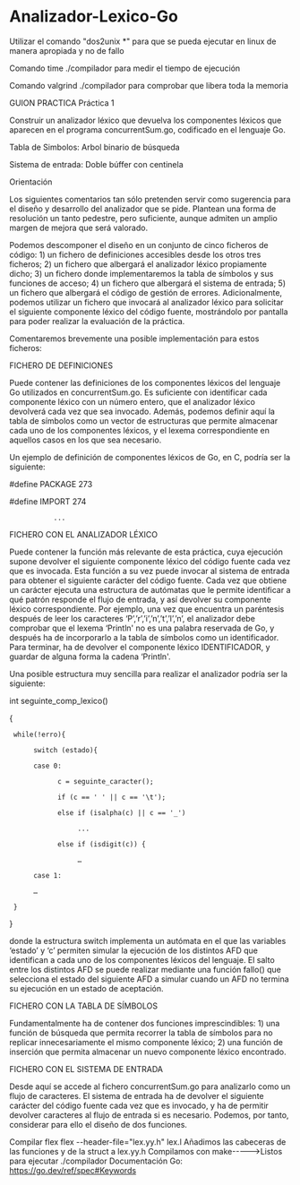 # Analizador-Lexico-Go

Utilizar el comando "dos2unix *" para que se pueda ejecutar en linux de manera apropiada y no de fallo

Comando time ./compilador para medir el tiempo de ejecución

Comando valgrind ./compilador para comprobar que libera toda la memoria

GUION PRACTICA
Práctica 1

Construir un analizador léxico que devuelva los componentes léxicos que aparecen en el programa concurrentSum.go, codificado en el lenguaje Go.


Tabla de Simbolos: Arbol binario de búsqueda

Sistema de entrada: Doble búffer con centinela

Orientación

Los siguientes comentarios tan sólo pretenden servir como sugerencia para el diseño y desarrollo del analizador que se pide. Plantean una forma de resolución un tanto pedestre, pero suficiente, aunque admiten un amplio margen de mejora que será valorado.

Podemos descomponer el diseño en un conjunto de cinco ficheros de código: 1) un fichero de definiciones accesibles desde los otros tres ficheros; 2) un fichero que albergará el analizador léxico propiamente dicho; 3) un fichero donde implementaremos la tabla de símbolos y sus funciones de acceso; 4) un fichero que albergará el sistema de entrada; 5) un fichero que albergará el código de gestión de errores. Adicionalmente, podemos utilizar un fichero que invocará al analizador léxico para solicitar el siguiente componente léxico del código fuente, mostrándolo por pantalla para poder realizar la evaluación de la práctica.

Comentaremos brevemente una posible implementación para estos ficheros:

FICHERO DE DEFINICIONES

Puede contener las definiciones de los componentes léxicos del lenguaje Go utilizados en concurrentSum.go. Es suficiente con identificar cada componente léxico con un número entero, que el analizador léxico devolverá cada vez que sea invocado. Además, podemos definir aquí la tabla de símbolos como un vector de estructuras que permite almacenar cada uno de los componentes léxicos, y el lexema correspondiente en aquellos casos en los que sea necesario.

Un ejemplo de definición de componentes léxicos de Go, en C, podría ser la siguiente:

#define PACKAGE 273

#define IMPORT 274

               ...    

FICHERO CON EL ANALIZADOR LÉXICO

Puede contener la función más relevante de esta práctica, cuya ejecución supone devolver el siguiente componente léxico del código fuente cada vez que es invocada. Esta función a su vez puede invocar al sistema de entrada para obtener el siguiente carácter del código fuente. Cada vez que obtiene un carácter ejecuta una estructura de autómatas que le permite identificar a qué patrón responde el flujo de entrada, y así devolver su componente léxico correspondiente. Por ejemplo, una vez que encuentra un paréntesis después de leer los caracteres ‘P’,’r’,’i’,’n’,’t’,’l’,’n’, el analizador debe comprobar que el lexema ‘Println' no es una palabra reservada de Go, y después ha de incorporarlo a la tabla de símbolos como un identificador. Para terminar, ha de devolver el componente léxico IDENTIFICADOR, y guardar de alguna forma la cadena ‘Println'.

Una posible estructura muy sencilla para realizar el analizador podría ser la siguiente:

int seguinte_comp_lexico()

{

     while(!erro){

          switch (estado){

          case 0:

                c = seguinte_caracter();

                if (c == ' ' || c == '\t');         

                else if (isalpha(c) || c == '_')

                     ...    

                else if (isdigit(c)) {        

                     …

          case 1:

          …

     }

}



donde la estructura switch implementa un autómata en el que las variables ‘estado’ y ‘c’ permiten simular la ejecución de los distintos AFD que identifican a cada uno de los componentes léxicos del lenguaje. El salto entre los distintos AFD se puede realizar mediante una función fallo() que selecciona el estado del siguiente AFD a simular cuando un AFD no termina su ejecución en un estado de aceptación.

FICHERO CON LA TABLA DE SÍMBOLOS

Fundamentalmente ha de contener dos funciones imprescindibles: 1) una función de búsqueda que permita recorrer la tabla de símbolos para no replicar innecesariamente el mismo componente léxico; 2) una función de inserción que permita almacenar un nuevo componente léxico encontrado.

FICHERO CON EL SISTEMA DE ENTRADA

Desde aquí se accede al fichero concurrentSum.go para analizarlo como un flujo de caracteres. El sistema de entrada ha de devolver el siguiente carácter del código fuente cada vez que es invocado, y ha de permitir devolver caracteres al flujo de entrada si es necesario. Podemos, por tanto, considerar para ello el diseño de dos funciones.

Compilar flex
flex --header-file="lex.yy.h" lex.l
Añadimos las cabeceras de las funciones y de la struct a lex.yy.h
Compilamos con make----->Listos para ejecutar ./compilador <archivo>
Documentación Go:
https://go.dev/ref/spec#Keywords
